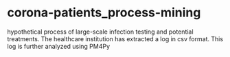 # corona-patients_process-mining
 hypothetical process of large-scale infection testing and potential treatments. The healthcare institution has extracted a log in csv format. This log is further analyzed using PM4Py
